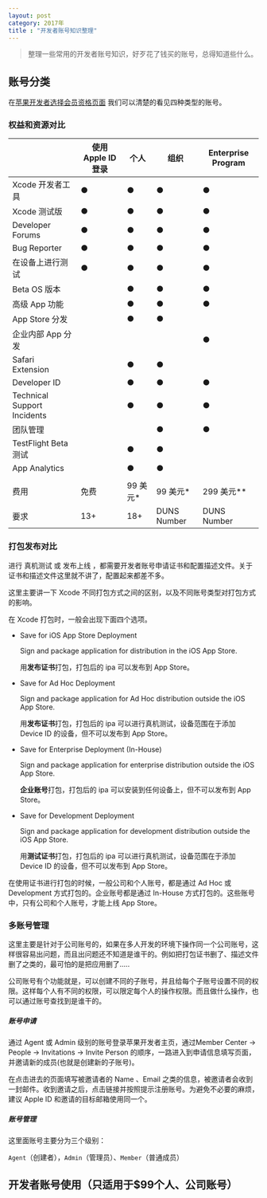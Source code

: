 ```yaml
---
layout: post
category: 2017年
title : "开发者账号知识整理"
---
```


> 整理一些常用的开发者账号知识，好歹花了钱买的账号，总得知道些什么。



## 账号分类

在[苹果开发者选择会员资格页面](https://developer.apple.com/support/compare-memberships/cn/) 我们可以清楚的看见四种类型的账号。

### 权益和资源对比

|                             | 使用 Apple ID 登录 | 个人     | 组织          | Enterprise Program |
| --------------------------- | -------------- | ------ | ----------- | ------------------ |
| Xcode 开发者工具                 | ●              | ●      | ●           | ●                  |
| Xcode 测试版                   | ●              | ●      | ●           | ●                  |
| Developer Forums            | ●              | ●      | ●           | ●                  |
| Bug Reporter                | ●              | ●      | ●           | ●                  |
| 在设备上进行测试                    | ●              | ●      | ●           | ●                  |
| Beta OS 版本                  |                | ●      | ●           | ●                  |
| 高级 App 功能                   |                | ●      | ●           | ●                  |
| App Store 分发                |                | ●      | ●           |                    |
| 企业内部 App 分发                 |                |        |             | ●                  |
| Safari Extension            |                | ●      | ●           |                    |
| Developer ID                |                | ●      | ●           | ●                  |
| Technical Support Incidents |                | ●      | ●           | ●                  |
| 团队管理                        |                |        | ●           | ●                  |
| TestFlight Beta 测试          |                | ●      | ●           |                    |
| App Analytics               |                | ●      | ●           |                    |
|                             |                |        |             |                    |
| 费用                          | 免费             | 99 美元* | 99 美元*      | 299 美元**           |
| 要求                          | 13+            | 18+    | DUNS Number | DUNS Number        |



### 打包发布对比

进行 真机测试 或 发布上线 ，都需要开发者账号申请证书和配置描述文件。关于证书和描述文件这里就不讲了，配置起来都差不多。

这里主要讲一下 Xcode 不同打包方式之间的区别，以及不同账号类型对打包方式的影响。

在 Xcode 打包时，一般会出现下面四个选项。

- Save for iOS App Store Deployment

  Sign and package application for distribution in the iOS App Store.

  用**发布证书**打包，打包后的 ipa 可以发布到 App Store。

- Save for Ad Hoc Deployment

  Sign and package application for Ad Hoc distribution outside the iOS App Store.

  用**发布证书**打包，打包后的 ipa 可以进行真机测试，设备范围在于添加 Device ID 的设备，但不可以发布到 App Store。

- Save for Enterprise Deployment (In-House)

  Sign and package application for enterprise distribution outside the iOS App Store.

  **企业账号**打包，打包后的 ipa 可以安装到任何设备上，但不可以发布到 App Store。

- Save for Development Deployment

  Sign and package application for development distribution outside the iOS App Store.

  用**测试证书**打包，打包后的 ipa 可以进行真机测试，设备范围在于添加 Device ID 的设备，但不可以发布到 App Store。

在使用证书进行打包的时候，一般公司和个人账号，都是通过 Ad Hoc 或 Development 方式打包的。企业账号都是通过 In-House 方式打包的。这些账号中，只有公司和个人账号，才能上线 App Store。



### 多账号管理

这里主要是针对于公司账号的，如果在多人开发的环境下操作同一个公司账号，这样很容易出问题，而且出问题还不知道是谁干的。例如把打包证书删了、描述文件删了之类的，最可怕的是把应用删了.....

公司账号有个功能就是，可以创建不同的子账号，并且给每个子账号设置不同的权限。这样每个人有不同的权限，可以限定每个人的操作权限。而且做什么操作，也可以通过账号查找到是谁干的。

##### 账号申请

通过 Agent 或 Admin 级别的账号登录苹果开发者主页，通过Member Center -> People -> Invitations -> Invite Person 的顺序，一路进入到申请信息填写页面，并邀请新的成员(也就是创建新的子账号)。

在点击进去的页面填写被邀请者的 Name 、Email 之类的信息，被邀请者会收到一封邮件。收到邀请之后，点击链接并按照提示注册账号。为避免不必要的麻烦，建议 Apple ID 和邀请的目标邮箱使用同一个。

##### 账号管理

这里面账号主要分为三个级别：

`Agent`（创建者），`Admin`（管理员）、`Member`（普通成员）



## 开发者账号使用（只适用于$99个人、公司账号）



